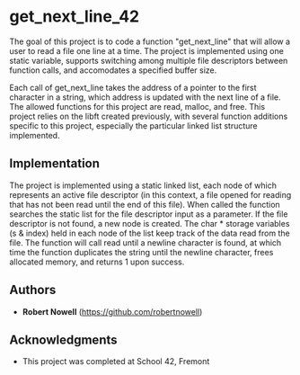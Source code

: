 # get_next_line_42

The goal of this project is to code a function "get_next_line" that will allow a user to read a file
one line at a time. The project is implemented using one static variable, supports switching among
multiple file descriptors between function calls, and accomodates a specified buffer size.

Each call of get_next_line takes the address of a pointer to the first character in a string, which address is updated
with the next line of a file. The allowed functions for this project are read, malloc, and free. This project relies on
the libft created previously, with several function additions specific to this project, especially the particular linked list
structure implemented.

## Implementation

The project is implemented using a static linked list, each node of which represents an active file descriptor
(in this context, a file opened for reading that has not been read until the end of this file). When called the
function searches the static list for the file descriptor input as a parameter. If the file descriptor is not found, 
a new node is created. The char * storage variables (s & index) held in each node of the list keep track of the data read
from the file. The function will call read until a newline character is found, at which time the function duplicates the
string until the newline character, frees allocated memory, and returns 1 upon success.

## Authors

* **Robert Nowell** (https://github.com/robertnowell)

## Acknowledgments

* This project was completed at School 42, Fremont
